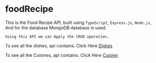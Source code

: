# foodRecipe

This is the Food Recipe API, built using ```TypeScript```, ```Express.js```, ```Node.js```, And for the database MongoDB database is used.

    Using this API we can Apply the CRUD operation. 

To see all the dishes, api contains. Click Here [Dishes](https://foodwiki.onrender.com/dishes/get)

To see all the Cuisines, api contains. Click Here [Cuisien](https://foodwiki.onrender.com/cuisines/get)
